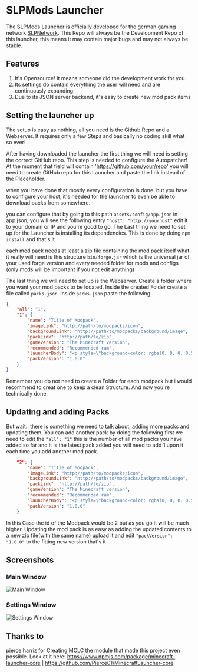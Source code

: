 # SLPMods Launcher
The SLPMods Launcher is officially developed for the german gaming network [SLPNetwork](https://slpnetwork.tk).
This Repo will always be the Development Repo of this launcher, this means it may contain major bugs and may not always be stable.

## Features
1. It's Opensource! It means someone did the development work for you.
2. Its settings do contain everything the user will need and are continuously expanding.
3. Due to its JSON server backend, it's easy to create new mod pack items

## Setting the launcher up
The setup is easy as nothing, all you need is the Github Repo and a Webserver. It requires only a few Steps and basically no coding skill what so ever!

After having downloaded the launcher the first thing we will need is setting the correct GitHub repo. This step is needed to configure the Autopatcher!
At the moment that field will contain 'https://github.com/your/repo' you will need to create GitHub repo for this Launcher and paste the link instead of the Placeholder.

when you have done that mostly every configuration is done. but you have to configure your host, it's needed for the launcher to even be able to download packs from somewhere.

you can configure that by going to this path `assets/config/app.json` in app.json, you will see the following entry `"host": "http://yourhost"` edit it to your domain or IP and you're good to go.
The Last thing we need to set up for the Launcher is installing its dependencies. This is done by doing `npm install` and that's it.

each mod pack needs at least a zip file containing the mod pack itself
what it really will need is this structure `bin/forge.jar` which is the universal jar of your used forge version
and every needed folder for mods and configs (only mods will be important if you  not edit anything)

The last thing we will need to set up is the Webserver. Create a folder where you want your mod packs to be located.
Inside the created Folder create a file called `packs.json`.
Inside `packs.json` paste the following
```json
{
    "all": "1",
    "1": {
        "name": "Title of Modpack",
        "imageLink": "http://path/to/modpacks/icon",
        "backgroundLink": "http://path/to/modpacks/background/image",
        "packLink": "http://path/to/zip",
        "gameVersion": "The Minecraft version",
        "recommended": "Recommended ram",
        "launcherBody": "<p style=\"background-color: rgba(0, 0, 0, 0.5); padding: 10px 10px 10px 10px; border-radius: 5px;\">Description.</p><h3>Mod Liste:</h3><ul><li>Past mod here</li></ul>",
        "packVersion": "1.0.0"
    }
}
```
Remember you do not need to create a Folder for each modpack but i would recommend to creat one to keep a clean Structure.
And now you're technically done.

## Updating and adding Packs
But wait.. there is something we need to talk about, adding more packs and updating them. You can add another pack by doing the following
first we need to edit the `"all": "1"` this is the number of all mod packs you have added so far and it is the latest pack added you will need to add 1 upon it each time you add another mod pack.
```json
    "2": {
        "name": "Title of Modpack",
        "imageLink": "http://path/to/modpacks/icon",
        "backgroundLink": "http://path/to/modpacks/background/image",
        "packLink": "http://path/to/zip",
        "gameVersion": "The Minecraft version",
        "recommended": "Recommended ram",
        "launcherBody": "<p style=\"background-color: rgba(0, 0, 0, 0.5); padding: 10px 10px 10px 10px; border-radius: 5px;\">Description.</p><h3>Mod Liste:</h3><ul><li>Past mod here</li></ul>",
        "packVersion": "1.0.0"
    }
```
In this Case the id of the Modpack would be 2 but as you go it will be much higher. 
Updating the mod pack is as easy as adding the updated contents to a new zip file(with the same name) upload it and edit `"packVersion": "1.0.0"` to the fitting new version that's it

## Screenshots
### Main Window
![Main Window](https://slpnetwork.tk/upload/main.png)
### Settings Window
![Settings Window](https://slpnetwork.tk/upload/settings.png)

## Thanks to
pierce.harriz for Creating  MCLC the module that made this project even possible.
Look at it here: https://www.npmjs.com/package/minecraft-launcher-core | https://github.com/Pierce01/MinecraftLauncher-core
